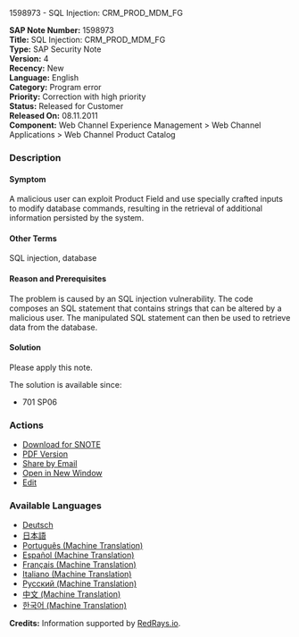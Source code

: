 1598973 - SQL Injection: CRM_PROD_MDM_FG

**SAP Note Number:** 1598973  
**Title:** SQL Injection: CRM_PROD_MDM_FG  
**Type:** SAP Security Note  
**Version:** 4  
**Recency:** New  
**Language:** English  
**Category:** Program error  
**Priority:** Correction with high priority  
**Status:** Released for Customer  
**Released On:** 08.11.2011  
**Component:** Web Channel Experience Management > Web Channel Applications > Web Channel Product Catalog

### Description

#### Symptom
A malicious user can exploit Product Field and use specially crafted inputs to modify database commands, resulting in the retrieval of additional information persisted by the system.

#### Other Terms
SQL injection, database

#### Reason and Prerequisites
The problem is caused by an SQL injection vulnerability. The code composes an SQL statement that contains strings that can be altered by a malicious user. The manipulated SQL statement can then be used to retrieve data from the database.

#### Solution
Please apply this note.

The solution is available since:
- 701 SP06

### Actions
- [Download for SNOTE](https://notesdownloads.sap.com/note/0040000009492582017)
- [PDF Version](https://userapps.support.sap.com/sap/support/sfm/notes/print/0001598973?language=en-US&token=D4E15D9CC9F194ED68CEF35325B53242)
- [Share by Email](https://me.sap.com/notes/0001598973/share)
- [Open in New Window](https://me.sap.com/notes/0001598973/open)
- [Edit](https://i7p.wdf.sap.corp/sap/support/notes/edit/0001598973)

### Available Languages
- [Deutsch](https://me.sap.com/notes/0001598973/D)
- [日本語](https://me.sap.com/notes/0001598973/J)
- [Português (Machine Translation)](https://me.sap.com/notes/0001598973/P)
- [Español (Machine Translation)](https://me.sap.com/notes/0001598973/S)
- [Français (Machine Translation)](https://me.sap.com/notes/0001598973/F)
- [Italiano (Machine Translation)](https://me.sap.com/notes/0001598973/I)
- [Русский (Machine Translation)](https://me.sap.com/notes/0001598973/R)
- [中文 (Machine Translation)](https://me.sap.com/notes/0001598973/1)
- [한국어 (Machine Translation)](https://me.sap.com/notes/0001598973/3)

**Credits:** Information supported by [RedRays.io](https://redrays.io).